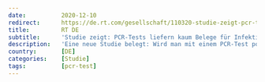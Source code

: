 ```yaml
---
date:          2020-12-10
redirect:      https://de.rt.com/gesellschaft/110320-studie-zeigt-pcr-tests-liefern/
title:         RT DE
subtitle:      'Studie zeigt: PCR-Tests liefern kaum Belege für Infektiosität'
description:   'Eine neue Studie belegt: Wird man mit einem PCR-Test positiv auf COVID-19 getestet, sagt dies nichts über das Infektionspotential aus. Die viralen Fragmente konnten selbst nach 14 Tagen nachgewiesen werden, obwohl die Infektiosität bereits nach acht Tagen abnahm.'
country:       [DE]
categories:    [Studie]
tags:          [pcr-test]
---
```

